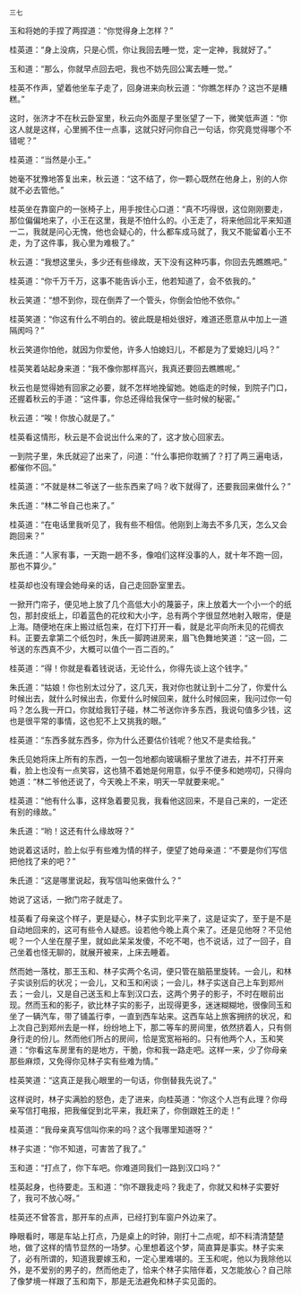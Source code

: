     三七 

   玉和将她的手捏了两捏道：“你觉得身上怎样？”

   桂英道：“身上没病，只是心慌，你让我回去睡一觉，定一定神，我就好了。”

   玉和道：“那么，你就早点回去吧，我也不妨先回公寓去睡一觉。”

   桂英不作声，望着他坐车子走了，回身进来向秋云道：“你瞧怎样办？这岂不是糟糕。”

   这时，张济才不在秋云卧室里，秋云向外面屋子里张望了一下，微笑低声道：“你这人就是这样，心里搁不住一点事，这就只好问你自己一句话，你究竟觉得哪个不错呢？”

   桂英道：“当然是小王。”

   她毫不犹豫地答复出来，秋云道：“这不结了，你一颗心既然在他身上，别的人你就不必去管他。”

   桂英坐在靠窗户的一张椅子上，用手按住心口道：“真不巧得很，这位刚刚要走，那位偏偏地来了，小王在这里，我是不怕什么的。小王走了，将来他回北平来知道一二，我就是问心无愧，他也会疑心的，什么都车成马就了，我又不能留着小王不走，为了这件事，我心里为难极了。”

   秋云道：“我想这里头，多少还有些缘故，天下没有这种巧事，你回去先瞧瞧吧。”

   桂英道：“你千万千万，这事不能告诉小王，他若知道了，会不依我的。”

   秋云笑道：“想不到你，现在倒弄了一个管头，你倒会怕他不依你。”

   桂英笑道：“你这有什么不明白的。彼此既是相处很好，难道还愿意从中加上一道隔阂吗？”

   秋云笑道你怕他，就因为你爱他，许多人怕媳妇儿，不都是为了爱媳妇儿吗？”

   桂英笑着站起身来道：“我不像你那样高兴，我真还要回去瞧瞧呢。”

   秋云也是觉得她有回家之必要，就不怎样地挽留她。她临走的时候，到院子门口，还握着秋云的手道：“这件事，你总还得给我保守一些时候的秘密。”

   秋云道：“唉！你放心就是了。”

   桂英看这情形，秋云是不会说出什么来的了，这才放心回家去。

   一到院子里，朱氏就迎了出来了，问道：“什么事把你耽搁了？打了两三遍电话，都催你不回。”

   桂英道：“不就是林二爷送了一些东西来了吗？收下就得了，还要我回来做什么？”

   朱氏道：“林二爷自己也来了。”

   桂英道：“在电话里我听见了，我有些不相信。他刚到上海去不多几天，怎么又会跑回来？”

   朱氏道：“人家有事，一天跑一趟不多，像咱们这样没事的人，就十年不跑一回，那也不算少。”

   桂英却也没有理会她母亲的话，自己走回卧室里去。

   一掀开门帘子，便见地上放了几个高低大小的蔑篓子，床上放着大一个小一个的纸包，那封皮纸上，印着蓝色的花纹和大小字，总有两个字很显然地射入眼帘，便是上海。随便地在床上搬过纸包来，在灯下打开一看，就是北平向所未见的花绸衣料。正要去拿第二个纸包时，朱氏一脚跨进房来，眉飞色舞地笑道：“这一回，二爷送的东西真不少，大概可以值个一百二百的。”

   桂英道：“得！你就是看着钱说话，无论什么，你得先谈上这个钱字。”

   朱氏道：“姑娘！你也别太过分了，这几天，我对你也就让到十二分了，你爱什么时候出去，就什么时候出去，你爱什么时候回来，就什么时候回来，我问过你一句吗？怎么我一开口，你就给我钉子碰，林二爷送你许多东西，我说句值多少钱，这也是很平常的事情，这也犯不上又挑我的眼。”

   桂英道：“东西多就东西多，你为什么还要估价钱呢？他又不是卖给我。”

   朱氏见她将床上所有的东西，一包一包地都向玻璃橱子里放了进去，并不打开来看，脸上也没有一点笑容，这也猜不着她是何用意，似乎不便多和她唠叨，只得向她道：“林二爷他还说了，今天晚上不来，明天一早就要来呢。”

   桂英道：“他有什么事，这样急着要见我，我看他这回来，不是自己来的，一定还有别的缘故。”

   朱氏道：“哟！这还有什么缘故呀？”

   她说着这话时，脸上似乎有些难为情的样子，便望了她母亲道：“不要是你们写信把他找了来的吧？”

   朱氏道：“这是哪里说起，我写信叫他来做什么？”

   她说了这话，一掀门帘子就走了。

   桂英看了母亲这个样子，更是疑心，林子实到北平来了，这是证实了，至于是不是自动地回来的，这可有些令人疑惑。设若他今晚上真个来了。还是见他呀？不见他呢？一个人坐在屋子里，就如此呆呆发傻，不吃不喝，也不说话，过了一回子，自己坐着也怪无聊的，就展开被来，上床去睡着。

   然而她一落枕，那王玉和、林子实两个名词，便只管在脑筋里旋转。一会儿，和林子实谈别后的状况；一会儿，又和玉和闲谈；一会儿，林子实送自己上车到郑州去；一会儿，又是自己送玉和上车到汉口去，这两个男子的影子，不时在眼前出现。然而玉和的影子，欲比林子实的影子，出现得更多，迷迷糊糊地，很像同玉和坐了一辆汽车，带了铺盖行李，一直到西车站来。这西车站上旅客拥挤的状况，和上次自己到郑州去是一样，纷纷地上下，那二等车的房间里，依然挤着人，只有侧身行走的份儿。然而他们所占的房间，恰是宽宽裕裕的。只有他两个人，玉和笑道：“你看这车房里有的是地方，干脆，你和我一路走吧。这样一来，少了你母亲那些麻烦，又免得你见林子实有些难为情。”

   桂英笑道：“这真正是我心眼里的一句话，你倒替我先说了。”

   这样说时，林子实满脸的怒色，走了进来，向桂英道：“你这个人岂有此理？你母亲写信打电报，把我催促到北平来，我赶来了，你倒跟姓王的走！”

   桂英道：“我母亲真写信叫你来的吗？这个我哪里知道呀？”

   林子实道：“你不知道，可害苦了我了。”

   玉和道：“打点了，你下车吧。你难道同我们一路到汉口吗？”

   桂英起身，也待要走。玉和道：“你不跟我走吗？我走了，你就又和林子实要好了，我可不放心呀。”

   桂英还不曾答言，那开车的点声，已经打到车窗户外边来了。

   睁眼看时，哪是车站上打点，乃是桌上的时钟，刚打十二点呢，却不料清清楚楚地，做了这样的情节显然的一场梦。心里想着这个梦，简直算是事实。林子实来了，必有所谓的，知道我要嫁玉和，一定心里难堪的。王玉和呢，他以为我除他以外，是不爱别的男子的，然而他走了，恰来个林子实陪伴着，又怎能放心？自己除了像梦境一样跟了玉和南下，那是无法避免和林子实见面的。

